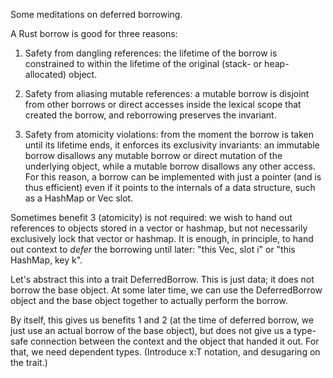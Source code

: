 Some meditations on deferred borrowing.

A Rust borrow is good for three reasons:

1. Safety from dangling references: the lifetime of the borrow is constrained
   to within the lifetime of the original (stack- or heap-allocated) object.

2. Safety from aliasing mutable references: a mutable borrow is disjoint from
   other borrows or direct accesses inside the lexical scope that created the
   borrow, and reborrowing preserves the invariant.

3. Safety from atomicity violations: from the moment the borrow is taken until
   its lifetime ends, it enforces its exclusivity invariants: an immutable
   borrow disallows any mutable borrow or direct mutation of the underlying
   object, while a mutable borrow disallows any other access. For this reason,
   a borrow can be implemented with just a pointer (and is thus efficient) even
   if it points to the internals of a data structure, such as a HashMap or Vec
   slot.

Sometimes benefit 3 (atomicity) is not required: we wish to hand out references
to objects stored in a vector or hashmap, but not necessarily exclusively lock
that vector or hashmap. It is enough, in principle, to hand out context to
*defer* the borrowing until later: "this Vec, slot i" or "this HashMap, key k".

Let's abstract this into a trait DeferredBorrow. This is just data; it does not
borrow the base object. At some later time, we can use the DeferredBorrow
object and the base object together to actually perform the borrow.

By itself, this gives us benefits 1 and 2 (at the time of deferred borrow, we
just use an actual borrow of the base object), but does not give us a type-safe
connection between the context and the object that handed it out. For that, we
need dependent types. (Introduce x:T notation, and desugaring on the trait.)
